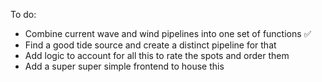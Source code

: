 To do:
- Combine current wave and wind pipelines into one set of functions ✅
- Find a good tide source and create a distinct pipeline for that
- Add logic to account for all this to rate the spots and order them
- Add a super super simple frontend to house this